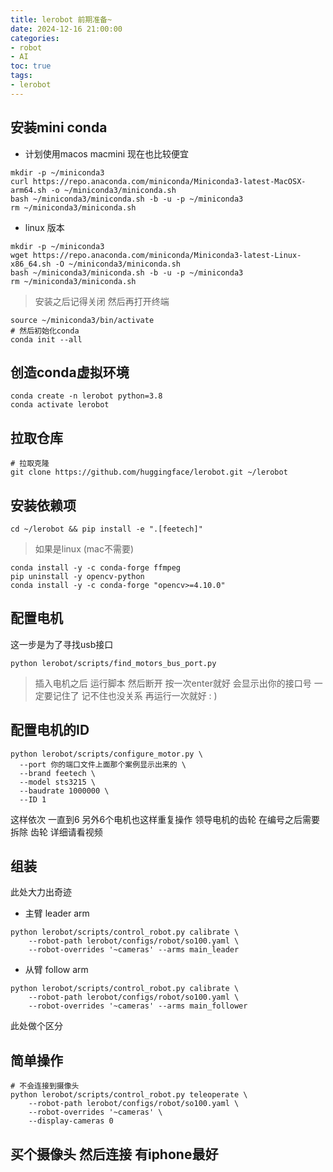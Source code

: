 ```yaml
---
title: lerobot 前期准备~
date: 2024-12-16 21:00:00
categories: 
- robot
- AI
toc: true
tags:
- lerobot
---
```


## 安装mini conda
- 计划使用macos macmini 现在也比较便宜
```shell
mkdir -p ~/miniconda3
curl https://repo.anaconda.com/miniconda/Miniconda3-latest-MacOSX-arm64.sh -o ~/miniconda3/miniconda.sh
bash ~/miniconda3/miniconda.sh -b -u -p ~/miniconda3
rm ~/miniconda3/miniconda.sh
```

- linux 版本
```shell 
mkdir -p ~/miniconda3
wget https://repo.anaconda.com/miniconda/Miniconda3-latest-Linux-x86_64.sh -O ~/miniconda3/miniconda.sh
bash ~/miniconda3/miniconda.sh -b -u -p ~/miniconda3
rm ~/miniconda3/miniconda.sh
```

> 安装之后记得关闭 然后再打开终端
```shell 
source ~/miniconda3/bin/activate
# 然后初始化conda
conda init --all
```


## 创造conda虚拟环境
```shell
conda create -n lerobot python=3.8
conda activate lerobot
```

## 拉取仓库
```shell
# 拉取克隆
git clone https://github.com/huggingface/lerobot.git ~/lerobot
```

## 安装依赖项
```shell 
cd ~/lerobot && pip install -e ".[feetech]"
```

> 如果是linux (mac不需要)
```shell 
conda install -y -c conda-forge ffmpeg
pip uninstall -y opencv-python
conda install -y -c conda-forge "opencv>=4.10.0"
```

## 配置电机
这一步是为了寻找usb接口
```shell
python lerobot/scripts/find_motors_bus_port.py
```
> 插入电机之后 运行脚本 然后断开 按一次enter就好 会显示出你的接口号 一定要记住了 记不住也没关系 再运行一次就好 : )

## 配置电机的ID
```shell
python lerobot/scripts/configure_motor.py \
  --port 你的端口文件上面那个案例显示出来的 \
  --brand feetech \
  --model sts3215 \
  --baudrate 1000000 \
  --ID 1
```
这样依次 一直到6 另外6个电机也这样重复操作
领导电机的齿轮 在编号之后需要拆除 齿轮 详细请看视频

## 组装
此处大力出奇迹

- 主臂 leader arm
```shell 
python lerobot/scripts/control_robot.py calibrate \
    --robot-path lerobot/configs/robot/so100.yaml \
    --robot-overrides '~cameras' --arms main_leader
```

- 从臂 follow arm 
```shell  
python lerobot/scripts/control_robot.py calibrate \
    --robot-path lerobot/configs/robot/so100.yaml \
    --robot-overrides '~cameras' --arms main_follower
```
此处做个区分

## 简单操作
```shell
# 不会连接到摄像头
python lerobot/scripts/control_robot.py teleoperate \
    --robot-path lerobot/configs/robot/so100.yaml \
    --robot-overrides '~cameras' \
    --display-cameras 0
```

## 买个摄像头 然后连接 有iphone最好
